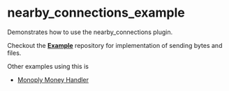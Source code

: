 # nearby_connections_example

Demonstrates how to use the nearby_connections plugin.

Checkout the [**Example**](https://github.com/mannprerak2/nearby_connections/tree/master/example) repository for implementation of sending bytes and files.

Other examples using this is
 - [Monoply Money Handler](https://github.com/mannprerak2/monopoly_money_game)

